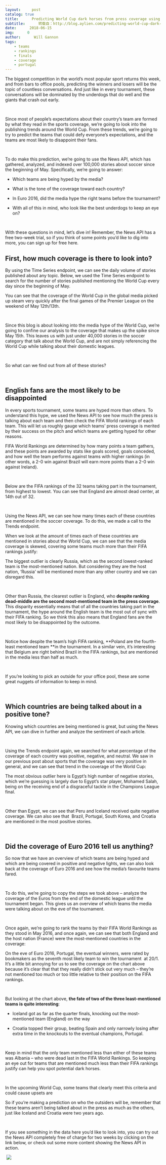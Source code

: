 ```yaml
---
layout:     post
catalog: true
title:      Predicting World Cup dark horses from press coverage using the AYLIEN News API – Monthly Media Roundup
subtitle:      转载自：http://blog.aylien.com/predicting-world-cup-dark-horses-from-press-coverage-using-the-aylien-news-api-monthly-media-roundup/
date:      2018-06-15
img:      0
author:      Will Gannon
tags:
    - teams
    - rankings
    - finals
    - coverage
    - portugal
---
```


The biggest competition in the world’s most popular sport returns this week, and from bars to office pools, predicting the winners and losers will be the topic of countless conversations. And just like in every tournament, these conversations will be dominated by the underdogs that do well and the giants that crash out early.

 

Since most of people’s expectations about their country’s team are formed by what they read in the sports coverage, we’re going to look into the publishing trends around the World Cup. From these trends, we’re going to try to predict the teams that could defy everyone’s expectations, and the teams are most likely to disappoint their fans.

 

To do make this prediction, we’re going to use the News API, which has gathered, analyzed, and indexed over 100,000 stories about soccer since the beginning of May. Specifically, we’re going to answer:

- Which teams are being hyped by the media?

- What is the tone of the coverage toward each country?

- In Euro 2016, did the media hype the right teams before the tournament?

- With all of this in mind, who look like the best underdogs to keep an eye on?


 

With these questions in mind, let’s dive in! Remember, the News API has a free two-week trial, so if you think of some points you’d like to dig into more, you can sign up for free here.

## First, how much coverage is there to look into?

By using the Time Series endpoint, we can see the daily volume of stories published about any topic. Below, we used the Time Series endpoint to search for the number of stories published mentioning the World Cup every day since the beginning of May.

 

You can see that the coverage of the World Cup in the global media picked up steam very quickly after the final games of the Premier League on the weekend of May 12th/13th. 

 

Since this blog is about looking into the media hype of the World Cup, we’re going to confine our analysis to the coverage that makes up the spike since May 15th. This leaves us with just under 40,000 stories in the soccer category that talk about the World Cup, and are not simply referencing the World Cup while talking about their domestic leagues.

 

So what can we find out from all of these stories?

 

## English fans are the most likely to be disappointed

In every sports tournament, some teams are hyped more than others. To understand this hype, we used the News API to see how much the press is talking about each team and then check the FIFA World rankings of each team. This will let us roughly gauge which teams’ press coverage is merited by their success on the pitch and which teams are getting hyped for other reasons.

FIFA World Rankings are determined by how many points a team gathers, and these points are awarded by stats like goals scored, goals conceded, and how well the team performs against teams with higher rankings (in other words, a 2-0 win against Brazil will earn more points than a 2-0 win against Ireland).

 

Below are the FIFA rankings of the 32 teams taking part in the tournament, from highest to lowest. You can see that England are almost dead center, at 14th out of 32.

 

 

Using the News API, we can see how many times each of these countries are mentioned in the soccer coverage. To do this, we made a call to the Trends endpoint.

 

When we look at the amount of times each of these countries are mentioned in stories about the World Cup, we can see that the media coverage is skewed, covering some teams much more than their FIFA rankings justify:

The biggest outlier is clearly Russia, which as the second lowest-ranked team is the most-mentioned nation. But considering they are the host nation, ‘Russia’ will be mentioned more than any other country and we can disregard this.

 

Other than Russia, the clearest outlier is England, who **despite ranking dead-middle are the second most-mentioned team in the press coverage**. This disparity essentially means that of all the countries taking part in the tournament, the hype around the English team is the most out of sync with their FIFA ranking. So we think this also means that England fans are the most likely to be disappointed by the outcome.

 

Notice how despite the team’s high FIFA ranking, **Poland are the fourth-least mentioned team **in the tournament. In a similar vein, it’s interesting that Belgium are right behind Brazil in the FIFA rankings, but are mentioned in the media less than half as much.

 

If you’re looking to pick an outside for your office pool, these are some great nuggets of information to keep in mind.

 

## Which countries are being talked about in a positive tone?

Knowing which countries are being mentioned is great, but using the News API, we can dive in further and analyze the sentiment of each article.

 

Using the Trends endpoint again, we searched for what percentage of the coverage of each country was positive, negative, and neutral. We saw in our previous post about sports that the coverage was very positive in general, and we can see that trend in the coverage of the World Cup:

 

The most obvious outlier here is Egypt’s high number of negative stories, which we’re guessing is largely due to Egypt’s star player, Mohamed Salah, being on the receiving end of a disgraceful tackle in the Champions League final.

 

Other than Egypt, we can see that Peru and Iceland received quite negative coverage. We can also see that  Brazil, Portugal, South Korea, and Croatia are mentioned in the most positive stories.

 

## Did the coverage of Euro 2016 tell us anything?

So now that we have an overview of which teams are being hyped and which are being covered in positive and negative lights, we can also look back at the coverage of Euro 2016 and see how the media’s favourite teams fared.

 

To do this, we’re going to copy the steps we took above – analyze the coverage of the Euros from the end of the domestic league until the tournament began. This gives us an overview of which teams the media were talking about on the eve of the tournament.

 

Once again, we’re going to rank the teams by their FIFA World Rankings as they stood in May 2016, and once again, we can see that both England and the host nation (France) were the most-mentioned countries in the coverage:

 

On the eve of Euro 2016, Portugal, the eventual winners, were rated by bookmakers as the seventh most likely team to win the tournament  at 20/1. It’s a little bit annoying for us to see the coverage on the chart above because it’s clear that that they really didn’t stick out very much – they’re not mentioned too much or too little relative to their position on the FIFA rankings.

 

But looking at the chart above, **the fate of two of the three least-mentioned teams is quite interesting**:

- Iceland got as far as the quarter finals, knocking out the most-mentioned team (England) on the way

- Croatia topped their group, beating Spain and only narrowly losing after extra time in the knockouts to the eventual champions, Portugal.


 

Keep in mind that the only team mentioned less than either of these teams was Albania – who were dead last in the FIFA World Rankings. So keeping an eye out for teams that are mentioned much less than their FIFA rankings justify can help you spot potential dark horses.

 

In the upcoming World Cup, some teams that clearly meet this criteria and could cause upsets are

So if you’re making a prediction on who the outsiders will be, remember that these teams aren’t being talked about in the press as much as the others, just like Iceland and Croatia were two years ago.

 

If you see something in the data here you’d like to look into, you can try out the News API completely free of charge for two weeks by clicking on the link below, or check out some more content showing the News API in action.

 ![](https://no-cache.hubspot.com/cta/default/1942801/8b7573e6-e8d2-4c98-ab39-7f94f867508b.png)


